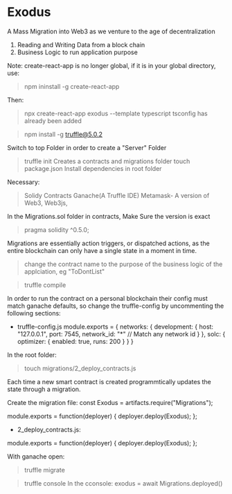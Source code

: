 # Exodus
A Mass Migration into Web3 as we venture to the age of decentralization


1. Reading and Writing Data from a block chain
2. Business Logic to run application purpose


Note: create-react-app is no longer global, if it is in your global directory, use:
> npm ininstall -g create-react-app

Then: 
> npx create-react-app exodus --template typescript 
tsconfig has already been added

> npm install -g truffle@5.0.2

Switch to top Folder in order to create a "Server" Folder
> truffle init
Creates a contracts and migrations folder
> touch package.json
Install dependencies in root folder

Necessary:

> Solidy Contracts
> Ganache(A Truffle IDE)
> Metamask-
> A version of Web3, Web3js, 


In the Migrations.sol folder in contracts, 
Make Sure the version is exact
> pragma solidity ^0.5.0;

Migrations are essentially action triggers, or dispatched actions, as the entire blockchain can only have a single state in a moment in time. 
> change the contract name to the purpose of the business logic of the applciation, eg "ToDontList"

> truffle compile


In order to run the contract on a personal blockchain their config must match ganache defaults, so change the truffle-config by uncommenting the following sections:
- truffle-config.js
module.exports = {
  networks: {
    development: {
      host: "127.0.0.1",
      port: 7545,
      network_id: "*" // Match any network id
    }
  },
  solc: {
    optimizer: {
      enabled: true,
      runs: 200
    }
  }
}


In the root folder:
> touch migrations/2_deploy_contracts.js

Each time a new smart contract is created programmtically updates the state through a migration. 

Create the migration file:
const Exodus = artifacts.require("Migrations");

module.exports = function(deployer) {
  deployer.deploy(Exodus);
};


- 2_deploy_contracts.js:

module.exports = function(deployer) {
  deployer.deploy(Exodus);
};



With ganache open:
> truffle migrate

> truffle console
In the cconsole:
> exodus = await Migrations.deployed()